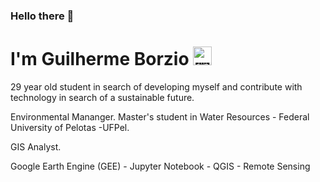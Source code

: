 ### Hello there 👋

# I'm Guilherme Borzio <img src="https://images.emojiterra.com/twitter/512px/1f1e7-1f1f7.png" jsaction="load:XAeZkd;" jsname="HiaYvf" class="n3VNCb KAlRDb" alt="🇧🇷 Bandeira: Brasil Emoji | Bandeira Do Brasil Emoji" data-noaft="1" style="width: 30px; height: 30px; margin: 0px;">
 29 year old student in search of developing myself and contribute with technology in search of a sustainable future.
 
 Environmental Mananger. Master's student in Water Resources - Federal University of Pelotas -UFPel.
 
 GIS Analyst.

 Google Earth Engine (GEE) - Jupyter Notebook - QGIS - Remote Sensing

<!--
<div>
<a href="https://github.com/guilhermeborzio">
<img height="150em" src="https://github-readme-stats.vercel.app/api/top-langs/?username=guilhermeborzio&layout=compact&langs_count=7&theme=dracula"/>
<img height="150em" src="https://github-readme-stats.vercel.app/api?username=guilhermeborzio&show_icons=true&theme=dracula&include_all_commits=true&count_private=true"/>
</div>
-->

<!--
**guilhermeborzio/guilhermeborzio** is a ✨ _special_ ✨ repository because its `README.md` (this file) appears on your GitHub profile.

Here are some ideas to get you started:

- 🔭 I’m currently working on ...
- 🌱 I’m currently learning ...
- 👯 I’m looking to collaborate on ...
- 🤔 I’m looking for help with ...
- 💬 Ask me about ...
- 📫 How to reach me: ...
- 😄 Pronouns: ...
- ⚡ Fun fact: ...
-->
